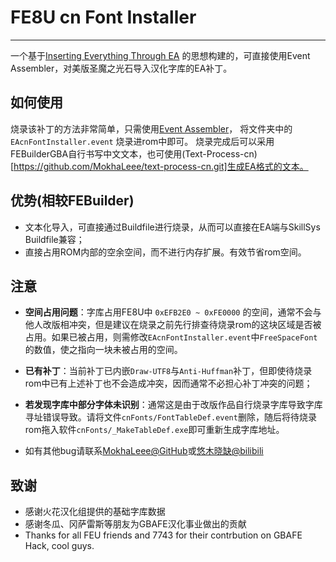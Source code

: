 # FE8U cn Font Installer
---

一个基于[Inserting Everything Through EA](https://feuniverse.us/t/ea-wip-a-guide-to-inserting-everything-through-ea/1627) 的思想构建的，可直接使用Event Assembler，对美版圣魔之光石导入汉化字库的EA补丁。

## 如何使用
烧录该补丁的方法非常简单，只需使用[Event Assembler](https://feuniverse.us/t/event-assembler/1749)， 将文件夹中的 `EAcnFontInstaller.event` 烧录进rom中即可。
烧录完成后可以采用FEBuilderGBA自行书写中文文本，也可使用(Text-Process-cn)[https://github.com/MokhaLeee/text-process-cn.git]生成EA格式的文本。

## 优势(相较FEBuilder)
- 文本化导入，可直接通过Buildfile进行烧录，从而可以直接在EA端与SkillSys Buildfile兼容；
- 直接占用ROM内部的空余空间，而不进行内存扩展。有效节省rom空间。

## 注意
- **空间占用问题**：字库占用FE8U中 `0xEFB2E0 ~ 0xFE0000` 的空间，通常不会与他人改版相冲突，但是建议在烧录之前先行排查待烧录rom的这块区域是否被占用。如果已被占用，则需修改`EAcnFontInstaller.event`中`FreeSpaceFont`的数值，使之指向一块未被占用的空间。

- **已有补丁**：当前补丁已内嵌`Draw-UTF8`与`Anti-Huffman`补丁，但即使待烧录rom中已有上述补丁也不会造成冲突，因而通常不必担心补丁冲突的问题；

- **若发现字库中部分字体未识别**：通常这是由于改版作品自行烧录字库导致字库寻址错误导致。请将文件`cnFonts/FontTableDef.event`删除，随后将待烧录rom拖入软件`cnFonts/_MakeTableDef.exe`即可重新生成字库地址。

- 如有其他bug请联系[MokhaLeee@GitHub](https://github.com/MokhaLeee)或[悠木晓缺@bilibili]( https://b23.tv/LErIiVp)

## 致谢
- 感谢火花汉化组提供的基础字库数据
- 感谢冬瓜、冈萨雷斯等朋友为GBAFE汉化事业做出的贡献
- Thanks for all FEU friends and 7743 for their contrbution on GBAFE Hack, cool guys.